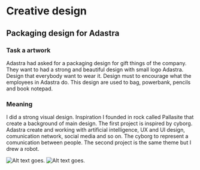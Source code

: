 # Creative design
## Packaging design for Adastra
### Task a artwork
Adastra had asked for a packaging design for gift things of the company. They want to had a strong and beautiful design with small logo Adastra. Design that everybody want to wear it. Design must to encourage what the employees in Adastra do. This design are used to bag, powerbank, pencils and book notepad.
### Meaning
I did a strong visual design. Inspiration I founded in rock called Pallasite that create a background of main design. The first project is inspired by cyborg. Adastra create and working with artificial intelligence, UX and UI design, comunication network, social media and so on. The cyborg to represent a comunication between people. The second project is the same theme but I drew a robot.

 <img alt = "Alt text goes." src= "cup:head.jpg"> 
 
 <img alt = "Alt text goes." src= "power:rob.jpg"> 
 
